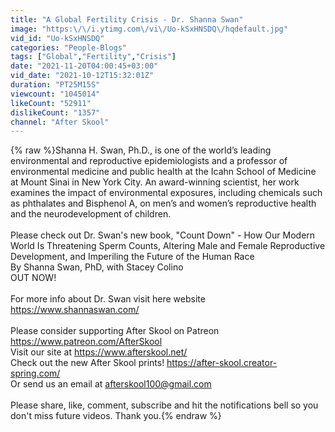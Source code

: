```yaml
---
title: "A Global Fertility Crisis - Dr. Shanna Swan"
image: "https:\/\/i.ytimg.com\/vi\/Uo-kSxHNSDQ\/hqdefault.jpg"
vid_id: "Uo-kSxHNSDQ"
categories: "People-Blogs"
tags: ["Global","Fertility","Crisis"]
date: "2021-11-20T04:00:45+03:00"
vid_date: "2021-10-12T15:32:01Z"
duration: "PT25M15S"
viewcount: "1045014"
likeCount: "52911"
dislikeCount: "1357"
channel: "After Skool"
---
```

{% raw %}Shanna H. Swan, Ph.D., is one of the world’s leading environmental and reproductive epidemiologists and a professor of environmental medicine and public health at the Icahn School of Medicine at Mount Sinai in New York City. An award-winning scientist, her work examines the impact of environmental exposures, including chemicals such as phthalates and Bisphenol A, on men’s and women’s reproductive health and the neurodevelopment of children. <br /><br />Please check out Dr. Swan's new book, &quot;Count Down&quot; - How Our Modern World Is Threatening Sperm Counts, Altering Male and Female Reproductive Development, and Imperiling the Future of the Human Race<br />By Shanna Swan, PhD, with Stacey Colino<br />OUT NOW!<br /><br />For more info about Dr. Swan visit here website <a rel="nofollow" target="blank" href="https://www.shannaswan.com/">https://www.shannaswan.com/</a><br /><br />Please consider supporting After Skool on Patreon <a rel="nofollow" target="blank" href="https://www.patreon.com/AfterSkool">https://www.patreon.com/AfterSkool</a><br />Visit our site at <a rel="nofollow" target="blank" href="https://www.afterskool.net/">https://www.afterskool.net/</a><br />Check out the new After Skool prints! <a rel="nofollow" target="blank" href="https://after-skool.creator-spring.com/">https://after-skool.creator-spring.com/</a><br />Or send us an email at afterskool100@gmail.com<br /><br />Please share, like, comment, subscribe and hit the notifications bell so you don't miss future videos. Thank you.{% endraw %}

